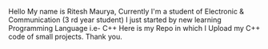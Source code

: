 Hello My name is Ritesh Maurya,
Currently I'm a student of Electronic & Communication (3 rd year student)
I just started by new learning Programming Language i.e- C++
Here is my Repo in which I Upload my C++ code of small projects.
Thank you.
